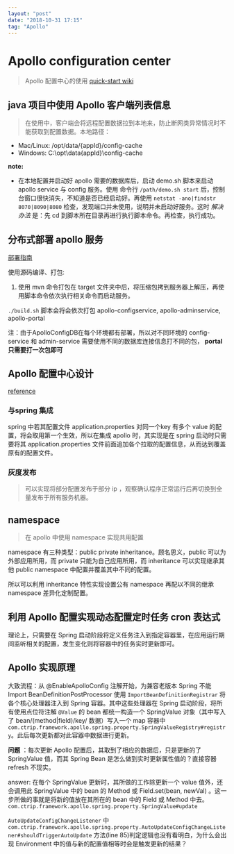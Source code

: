 ```yaml
---
layout: "post"
date: "2018-10-31 17:15"
tag: "Apollo"
---
```


# Apollo configuration center

> Apollo 配置中心的使用 [quick-start wiki](https://github.com/ctripcorp/apollo/wiki/Quick-Start)

## java 项目中使用 Apollo 客户端列表信息

> 在使用中，客户端会将远程配置数据拉到本地来，防止断网类异常情况时不能获取到配置数据。本地路径：

- Mac/Linux: /opt/data/{appId}/config-cache
- Windows: C:\opt\data\{appId}\config-cache

**note:**

- 在本地配置并启动好 apollo 需要的数据库后，启动 demo.sh 脚本来启动 apollo service 与 config 服务。使用 命令行 `/path/demo.sh start` 后，控制台窗口很快消失，不知道是否已经启动好。再使用 `netstat -ano|findstr 8070|8090|8080` 检查，发现端口并未使用，说明并未启动好服务。这时 _解决办法_ 是：先 cd 到脚本所在目录再进行执行脚本命令。再检查，执行成功。

## 分布式部署 apollo 服务

[部署指南]( https://github.com/ctripcorp/apollo/wiki/%E5%88%86%E5%B8%83%E5%BC%8F%E9%83%A8%E7%BD%B2%E6%8C%87%E5%8D%97#2121-%E4%BB%8E%E5%88%AB%E7%9A%84%E7%8E%AF%E5%A2%83%E5%AF%BC%E5%85%A5apolloconfigdb%E7%9A%84%E9%A1%B9%E7%9B%AE%E6%95%B0%E6%8D%AE)

使用源码编译、打包:

1. 使用 mvn 命令打包在 target 文件夹中后，将压缩包拷到服务器上解压，再使用脚本命令依次执行相关命令而启动服务。

`./build.sh` 脚本会将会依次打包 apollo-configservice, apollo-adminservice, apollo-portal

注：由于ApolloConfigDB在每个环境都有部署，所以对不同环境的 config-service 和 admin-service 需要使用不同的数据库连接信息打不同的包， **portal只需要打一次包即可**

## Apollo 配置中心设计

[reference](https://github.com/ctripcorp/apollo/wiki/Apollo%E9%85%8D%E7%BD%AE%E4%B8%AD%E5%BF%83%E8%AE%BE%E8%AE%A1)

### 与spring 集成

spring 中若其配置文件 application.properties 对同一个key 有多个 value 的配置，将会取用第一个生效，所以在集成 apollo 时，其实现是在 spring 启动时只需要将其 application.properties 文件前面追加各个拉取的配置信息，从而达到覆盖原有的配置文件。

### 灰度发布

> 可以实现将部分配置发布于部分 ip ，观察确认程序正常运行后再切换到全量发布于所有服务机器。

## namespace

> 在 apollo 中使用 namespace 实现共用配置

namespace 有三种类型：public private inheritance。顾名思义，public 可以为外部应用所用，而 private 只能为自己应用所用，而 inheritance 可以实现继承其他 public namespace 中配置并覆盖其中不同的配置。

所以可以利用 inheritance 特性实现设置公有 namespace 再配以不同的继承 namespace 差异化定制配置。

## 利用 Apollo 配置实现动态配置定时任务 cron 表达式

理论上，只需要在 Spring 启动阶段将定义任务注入到指定容器里，在应用运行期间监听相关的配置，发生变化则将容器中的任务实时更新即可。

## Apollo 实现原理

大致流程：从 @EnableApolloConfig 注解开始，为兼容老版本 Spring 不能 Import BeanDefinitionPostProcessor 使用 `ImportBeanDefinitionRegistrar` 将各个核心处理器注入到 Spring 容器。其中这些处理器在 Spring 启动阶段，将所有使用点位符注解 `@Value` 的 bean 都统一构造一个 SpringValue 对象（其中写入了 bean/(method|field)/key/ 数据）写入一个 map 容器中 `com.ctrip.framework.apollo.spring.property.SpringValueRegistry#registry`。此后每次更新都对此容器中数据进行更新。

**问题** ：每次更新 Apollo 配置后，其取到了相应的数据后，只是更新的了 SpringValue 值，而其 Spring Bean 是怎么做到实时更新属性值的？直接容器 refresh 不现实。

answer: 在每个 SpringValue 更新时，其所做的工作除更新一个 value  值外，还会调用此 SpringValue 中的 bean 的 Method 或 Field.set(bean, newVal) 。这一步所做的事就是将新的值放在其所在的 bean 中的 Field 或 Method 中去。`com.ctrip.framework.apollo.spring.property.SpringValue#update`

`AutoUpdateConfigChangeListener` 中 `com.ctrip.framework.apollo.spring.property.AutoUpdateConfigChangeListener#shouldTriggerAutoUpdate` 方法(line 85)判定逻辑也没有看明白，为什么会出现 Environment 中的值与新的配置值相等时会是触发更新的结果？
